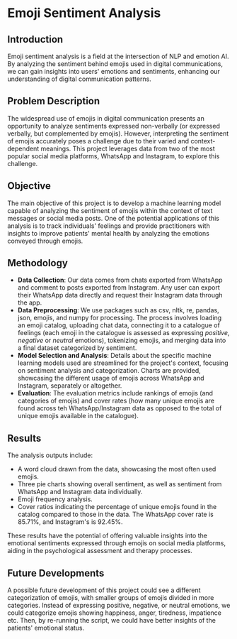 # Emoji Sentiment Analysis

## Introduction
Emoji sentiment analysis is a field at the intersection of NLP and emotion AI. By analyzing the sentiment behind emojis used in digital communications, we can gain insights into users' emotions and sentiments, enhancing our understanding of digital communication patterns.

## Problem Description
The widespread use of emojis in digital communication presents an opportunity to analyze sentiments expressed non-verbally (or expressed verbally, but complemented by emojis). However, interpreting the sentiment of emojis accurately poses a challenge due to their varied and context-dependent meanings. This project leverages data from two of the most popular social media platforms, WhatsApp and Instagram, to explore this challenge.

## Objective
The main objective of this project is to develop a machine learning model capable of analyzing the sentiment of emojis within the context of text messages or social media posts. One of the potential applications of this analysis is to track individuals' feelings and provide practitioners with insights to improve patients' mental health by analyzing the emotions conveyed through emojis.

## Methodology
- **Data Collection**: Our data comes from chats exported from WhatsApp and comment to posts exported from Instagram. Any user can export their WhatsApp data directly and request their Instagram data through the app.
- **Data Preprocessing**: We use packages such as csv, nltk, re, pandas, json, emojis, and numpy for processing. The process involves loading an emoji catalog, uploading chat data, connecting it to a catalogue of feelings (each emoji in the catalogue is assessed as expressing _positive_, _negative_ or _neutral_ emotions), tokenizing emojis, and merging data into a final dataset categorized by sentiment.
- **Model Selection and Analysis**: Details about the specific machine learning models used are streamlined for the project's context, focusing on sentiment analysis and categorization. Charts are provided, showcasing the different usage of emojis across WhatsApp and Instagram, separately or altogether.
- **Evaluation**: The evaluation metrics include rankings of emojis (and categories of emojis) and cover rates (how many unique emojis are found across teh WhatsApp/Instagram data as opposed to the total of unique emojis available in the catalogue).

## Results
The analysis outputs include:
- A word cloud drawn from the data, showcasing the most often used emojis.
- Three pie charts showing overall sentiment, as well as sentiment from WhatsApp and Instagram data individually.
- Emoji frequency analysis.
- Cover ratios indicating the percentage of unique emojis found in the catalog compared to those in the data. The WhatsApp cover rate is 85.71%, and Instagram's is 92.45%.

These results have the potential of offering valuable insights into the emotional sentiments expressed through emojis on social media platforms, aiding in the psychological assessment and therapy processes.

## Future Developments
A possible future development of this project could see a different categorization of emojis, with smaller groups of emojis divided in more categories. Instead of expressing positive, negative, or neutral emotions, we could categorize emojis showing happiness, anger, tiredness, impatience etc. Then, by re-running the script, we could have better insights of the patients' emotional status.
